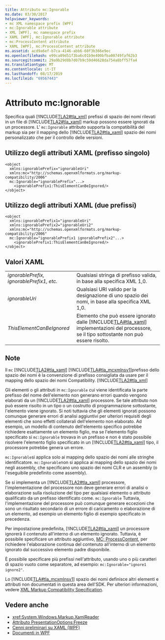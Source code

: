 ```yaml
---
title: Attributo mc:Ignorable
ms.date: 03/30/2017
helpviewer_keywords:
- mc XML namespace prefix [WPF]
- mc:Ignorable attribute
- XML [WPF], mc namespace prefix
- XAML [WPF], mc:Ignorable attribute
- mc:ProcessContent attribute
- XAML [WPF], mc:ProcessContent attribute
ms.assetid: acd9a6ef-b7ca-4146-abb6-60f3b366e9ec
ms.openlocfilehash: e99ca09d51f3ba6c01b9e400bfba00749faf62b3
ms.sourcegitcommit: 29a9b29d8b7d07b9c59d46628da754a8bff57fa4
ms.translationtype: MT
ms.contentlocale: it-IT
ms.lasthandoff: 08/17/2019
ms.locfileid: "69567443"
---
```

# <a name="mcignorable-attribute"></a>Attributo mc:Ignorable
Specifica quali [!INCLUDE[TLA2#tla_xml](../../../../includes/tla2sharptla-xml-md.md)] prefissi di spazio dei nomi rilevati in un file di [!INCLUDE[TLA2#tla_xaml](../../../../includes/tla2sharptla-xaml-md.md)] markup possono essere ignorati da un processore. L' `mc:Ignorable` attributo supporta la compatibilità del markup sia per il mapping dello [!INCLUDE[TLA2#tla_xaml](../../../../includes/tla2sharptla-xaml-md.md)] spazio dei nomi personalizzato che per il controllo delle versioni.  
  
## <a name="xaml-attribute-usage-single-prefix"></a>Utilizzo degli attributi XAML (prefisso singolo)  
  
```  
<object  
  xmlns:ignorablePrefix="ignorableUri"  
  xmlns:mc="http://schemas.openxmlformats.org/markup-compatibility/2006"  
  mc:Ignorable="ignorablePrefix"...>  
    <ignorablePrefix1:ThisElementCanBeIgnored/>  
</object>  
```  
  
## <a name="xaml-attribute-usage-two-prefixes"></a>Utilizzo degli attributi XAML (due prefissi)  
  
```  
<object  
  xmlns:ignorablePrefix1="ignorableUri"  
  xmlns:ignorablePrefix2="ignorableUri2"  
  xmlns:mc="http://schemas.openxmlformats.org/markup-compatibility/2006"  
  mc:Ignorable="ignorablePrefix1 ignorablePrefix2"...>  
    <ignorablePrefix1:ThisElementCanBeIgnored/>  
</object>  
```  
  
## <a name="xaml-values"></a>Valori XAML  
  
|||  
|-|-|  
|*ignorablePrefix, ignorablePrefix1, etc.*|Qualsiasi stringa di prefisso valida, in base alla specifica XML 1,0.|  
|*ignorableUri*|Qualsiasi URI valido per la designazione di uno spazio dei nomi, in base alla specifica XML 1,0.|  
|*ThisElementCanBeIgnored*|Elemento che può essere ignorato dalle [!INCLUDE[TLA#tla_xaml](../../../../includes/tlasharptla-xaml-md.md)] implementazioni del processore, se il tipo sottostante non può essere risolto.|  
  
## <a name="remarks"></a>Note  
 Il `mc` [!INCLUDE[TLA2#tla_xaml](../../../../includes/tla2sharptla-xaml-md.md)] [!INCLUDE[TLA#tla_mcxmlnsv1](../../../../includes/tlasharptla-mcxmlnsv1-md.md)]prefisso dello spazio dei nomi è la convenzione di prefisso consigliata da usare per il mapping dello spazio dei nomi Compatibility. [!INCLUDE[TLA2#tla_xml](../../../../includes/tla2sharptla-xml-md.md)]  
  
 Gli elementi o gli attributi in `mc:Ignorable` cui viene identificata la parte prefisso del nome dell'elemento non generano errori quando vengono elaborati da un [!INCLUDE[TLA2#tla_xaml](../../../../includes/tla2sharptla-xaml-md.md)] processore. Se tale attributo non può essere risolto in un tipo o un costrutto di programmazione sottostante, l'elemento viene ignorato. Si noti tuttavia che gli elementi ignorati possono comunque generare errori di analisi aggiuntivi per ulteriori requisiti degli elementi che sono effetti collaterali dell'elemento non elaborato. Ad esempio, un modello di contenuto dell'elemento specifico potrebbe richiedere esattamente un elemento figlio, ma se l'elemento figlio specificato si `mc:Ignorable` trovava in un prefisso e non è stato possibile risolvere l'elemento figlio specificato in un [!INCLUDE[TLA2#tla_xaml](../../../../includes/tla2sharptla-xaml-md.md)] tipo, il processore potrebbe genera un errore.  
  
 `mc:Ignorable`si applica solo ai mapping dello spazio dei nomi alle stringhe identificatore. `mc:Ignorable`non si applica ai mapping dello spazio dei nomi negli assembly, che specificano uno spazio dei nomi CLR e un assembly (o l'eseguibile predefinito come assembly).  
  
 Se si implementa un [!INCLUDE[TLA2#tla_xaml](../../../../includes/tla2sharptla-xaml-md.md)] processore, l'implementazione del processore non deve generare errori di analisi o elaborazione sulla risoluzione del tipo per qualsiasi elemento o attributo qualificato da un prefisso identificato come. `mc:Ignorable` Tuttavia, l'implementazione del processore può comunque generare eccezioni che sono un risultato secondario di un errore di caricamento o elaborazione di un elemento, ad esempio un elemento figlio di esempio specificato in precedenza.  
  
 Per impostazione predefinita, [!INCLUDE[TLA2#tla_xaml](../../../../includes/tla2sharptla-xaml-md.md)] un processore ignorerà il contenuto all'interno di un elemento ignorato. Tuttavia, è possibile specificare un attributo aggiuntivo, [MC: ProcessContent](mc-processcontent-attribute.md), per richiedere l'elaborazione continua del contenuto all'interno di un elemento ignorato dal successivo elemento padre disponibile.  
  
 È possibile specificare più prefissi nell'attributo, usando uno o più caratteri di spazio vuoto come separatore, ad esempio: `mc:Ignorable="ignore1 ignore2"`.  

 Lo [!INCLUDE[TLA#tla_mcxmlnsv1](../../../../includes/tlasharptla-mcxmlnsv1-md.md)] spazio dei nomi definisce altri elementi e attributi non documentati in questa area dell'SDK. Per ulteriori informazioni, vedere [XML Markup Compatibility Specification](/office/open-xml/introduction-to-markup-compatibility#markup-compatibility-in-the-open-xml-file-formats-specification).  
  
## <a name="see-also"></a>Vedere anche

- <xref:System.Windows.Markup.XamlReader>
- [Attributo PresentationOptions:Freeze](presentationoptions-freeze-attribute.md)
- [Cenni preliminari su XAML (WPF)](xaml-overview-wpf.md)
- [Documenti in WPF](documents-in-wpf.md)
